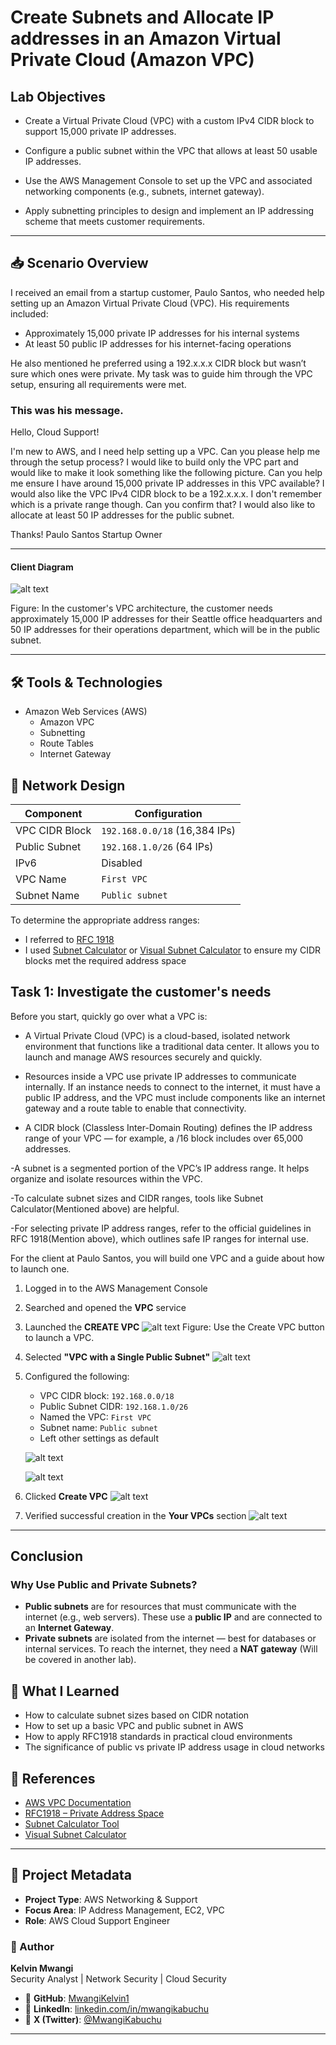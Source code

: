 # Create Subnets and Allocate IP addresses in an Amazon Virtual Private Cloud (Amazon VPC)

## Lab Objectives
- Create a Virtual Private Cloud (VPC) with a custom IPv4 CIDR block to support 15,000 private IP addresses.

- Configure a public subnet within the VPC that allows at least 50 usable IP addresses.

- Use the AWS Management Console to set up the VPC and associated networking components (e.g., subnets, internet gateway).

- Apply subnetting principles to design and implement an IP addressing scheme that meets customer requirements.

---

## 📥 Scenario Overview

I received an email from a startup customer, Paulo Santos, who needed help setting up an Amazon Virtual Private Cloud (VPC). His requirements included:
- Approximately 15,000 private IP addresses for his internal systems
- At least 50 public IP addresses for his internet-facing operations

He also mentioned he preferred using a 192.x.x.x CIDR block but wasn’t sure which ones were private. My task was to guide him through the VPC setup, ensuring all requirements were met.

### This was his message.

Hello, Cloud Support!

I'm new to AWS, and I need help setting up a VPC. Can you please help me through the setup process? I would like to build only the VPC part and would like to make it look something like the following picture. Can you help me ensure  I have around 15,000 private IP addresses in this VPC available?  I would also like the VPC IPv4 CIDR block to be a 192.x.x.x. I don't remember which is a private range though. Can you confirm that? I would also like to allocate at least 50 IP addresses for the public subnet.

Thanks!
Paulo Santos
Startup Owner

---

#### Client Diagram

![alt text](<~Screenshot/1 the customer's VPC architecture.png>)

Figure: In the customer's VPC architecture, the customer needs approximately 15,000 IP addresses for their Seattle office headquarters and 50 IP addresses for their operations department, which will be in the public subnet.

---

## 🛠 Tools & Technologies

- Amazon Web Services (AWS)
  - Amazon VPC
  - Subnetting
  - Route Tables
  - Internet Gateway

## 🧮 Network Design

| Component        | Configuration             |
|------------------|---------------------------|
| VPC CIDR Block   | `192.168.0.0/18` (16,384 IPs) |
| Public Subnet    | `192.168.1.0/26` (64 IPs) |
| IPv6             | Disabled                  |
| VPC Name         | `First VPC`               |
| Subnet Name      | `Public subnet`           |

To determine the appropriate address ranges:
- I referred to [RFC 1918](https://datatracker.ietf.org/doc/html/rfc1918)
- I used [Subnet Calculator](https://www.subnet-calculator.com/cidr) or [Visual Subnet Calculator](https://www.davidc.net/sites/default/subnets/subnets.html) to ensure my CIDR blocks met the required address space


## Task 1: Investigate the customer's needs

Before you start, quickly go over what a VPC is:

- A Virtual Private Cloud (VPC) is a cloud-based, isolated network environment that functions like a traditional data center. It allows you to launch and manage AWS resources securely and quickly.

- Resources inside a VPC use private IP addresses to communicate internally. If an instance needs to connect to the internet, it must have a public IP address, and the VPC must include components like an internet gateway and a route table to enable that connectivity.

- A CIDR block (Classless Inter-Domain Routing) defines the IP address range of your VPC — for example, a /16 block includes over 65,000 addresses.

-A subnet is a segmented portion of the VPC’s IP address range. It helps organize and isolate resources within the VPC.

-To calculate subnet sizes and CIDR ranges, tools like Subnet Calculator(Mentioned above) are helpful.

-For selecting private IP address ranges, refer to the official guidelines in RFC 1918(Mention above), which outlines safe IP ranges for internal use.


For the client at Paulo Santos, you will build one VPC and a guide about how to launch one.

1. Logged in to the AWS Management Console
2. Searched and opened the **VPC** service
3. Launched the **CREATE VPC**
![alt text](<~Screenshot/2 Create vpc.png>)
Figure: Use the Create VPC button to launch a VPC.

4. Selected **"VPC with a Single Public Subnet"**
![alt text](<~Screenshot/3 CREATE VPC.png>)

5. Configured the following:
   - VPC CIDR block: `192.168.0.0/18`
   - Public Subnet CIDR: `192.168.1.0/26`
   - Named the VPC: `First VPC`
   - Subnet name: `Public subnet`
   - Left other settings as default

   ![alt text](<~Screenshot/4 AVAILABILITY ZONE.png>)

   ![alt text](<~Screenshot/6 Overview The Layout.png>)
6. Clicked **Create VPC**
![alt text](<~Screenshot/5 CREATE VPC.png>)
7. Verified successful creation in the **Your VPCs** section
![alt text](<~Screenshot/7 Create vpc workflow.png>)

---

## **Conclusion**

### Why Use Public and Private Subnets?

- **Public subnets** are for resources that must communicate with the internet (e.g., web servers). These use a **public IP** and are connected to an **Internet Gateway**.
- **Private subnets** are isolated from the internet — best for databases or internal services. To reach the internet, they need a **NAT gateway** (Will be covered in another lab).

## 📘 What I Learned

- How to calculate subnet sizes based on CIDR notation
- How to set up a basic VPC and public subnet in AWS
- How to apply RFC1918 standards in practical cloud environments
- The significance of public vs private IP address usage in cloud networks

## 🔗 References

- [AWS VPC Documentation](https://docs.aws.amazon.com/vpc/)
- [RFC1918 – Private Address Space](https://datatracker.ietf.org/doc/html/rfc1918)
- [Subnet Calculator Tool](https://www.subnet-calculator.com/)
- [Visual Subnet Calculator](https://www.davidc.net/sites/default/subnets/subnets.html)

---

## 📄 Project Metadata

- **Project Type**: AWS Networking & Support  
- **Focus Area**: IP Address Management, EC2, VPC  
- **Role**: AWS Cloud Support Engineer  

### 👤 Author
**Kelvin Mwangi**  
Security Analyst | Network Security | Cloud Security  

- 🔗 **GitHub**: [MwangiKelvin1](https://github.com/MwangiKelvin1)  
- 🔗 **LinkedIn**: [linkedin.com/in/mwangikabuchu](https://linkedin.com/in/mwangikabuchu)  
- 🔗 **X (Twitter)**: [@MwangiKabuchu](https://twitter.com/MwangiKabuchu)  


---

